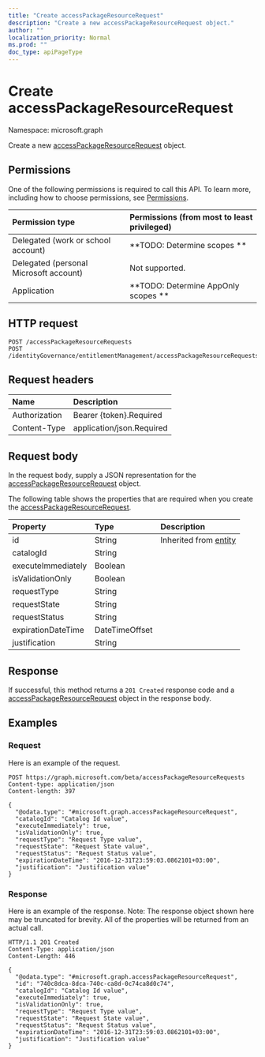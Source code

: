 ```yaml
---
title: "Create accessPackageResourceRequest"
description: "Create a new accessPackageResourceRequest object."
author: ""
localization_priority: Normal
ms.prod: ""
doc_type: apiPageType
---
```


# Create accessPackageResourceRequest

Namespace: microsoft.graph

Create a new [accessPackageResourceRequest](../resources/accesspackageresourcerequest.md) object.

## Permissions
One of the following permissions is required to call this API. To learn more, including how to choose permissions, see [Permissions](/concepts/permissions-reference.md).

|Permission type|Permissions (from most to least privileged)|
|:---|:---|
|Delegated (work or school account)|**TODO: Determine scopes **|
|Delegated (personal Microsoft account)|Not supported.|
|Application|**TODO: Determine AppOnly scopes **|

## HTTP request
<!-- {
  "blockType": "ignored"
}
-->
``` http
POST /accessPackageResourceRequests
POST /identityGovernance/entitlementManagement/accessPackageResourceRequests
```

## Request headers
|Name|Description|
|:---|:---|
|Authorization|Bearer {token}.Required|
|Content-Type|application/json.Required|

## Request body
In the request body, supply a JSON representation for the [accessPackageResourceRequest](../resources/accesspackageresourcerequest.md) object.

The following table shows the properties that are required when you create the [accessPackageResourceRequest](../resources/accesspackageresourcerequest.md).

|Property|Type|Description|
|:---|:---|:---|
|id|String| Inherited from [entity](../resources/entity.md)|
|catalogId|String||
|executeImmediately|Boolean||
|isValidationOnly|Boolean||
|requestType|String||
|requestState|String||
|requestStatus|String||
|expirationDateTime|DateTimeOffset||
|justification|String||



## Response
If successful, this method returns a `201 Created` response code and a [accessPackageResourceRequest](../resources/accesspackageresourcerequest.md) object in the response body.

## Examples

### Request
Here is an example of the request.
<!-- {
  "blockType": "request",
  "name": "create_accesspackageresourcerequest_from_accesspackageresourcerequests"
}
-->
``` http
POST https://graph.microsoft.com/beta/accessPackageResourceRequests
Content-type: application/json
Content-length: 397

{
  "@odata.type": "#microsoft.graph.accessPackageResourceRequest",
  "catalogId": "Catalog Id value",
  "executeImmediately": true,
  "isValidationOnly": true,
  "requestType": "Request Type value",
  "requestState": "Request State value",
  "requestStatus": "Request Status value",
  "expirationDateTime": "2016-12-31T23:59:03.0862101+03:00",
  "justification": "Justification value"
}
```

### Response
Here is an example of the response. Note: The response object shown here may be truncated for brevity. All of the properties will be returned from an actual call.
<!-- {
  "blockType": "response",
  "truncated": true,
  "@odata.type": "microsoft.graph.accesspackageresourcerequest"
}
-->
``` http
HTTP/1.1 201 Created
Content-Type: application/json
Content-Length: 446

{
  "@odata.type": "#microsoft.graph.accessPackageResourceRequest",
  "id": "740c8dca-8dca-740c-ca8d-0c74ca8d0c74",
  "catalogId": "Catalog Id value",
  "executeImmediately": true,
  "isValidationOnly": true,
  "requestType": "Request Type value",
  "requestState": "Request State value",
  "requestStatus": "Request Status value",
  "expirationDateTime": "2016-12-31T23:59:03.0862101+03:00",
  "justification": "Justification value"
}
```

